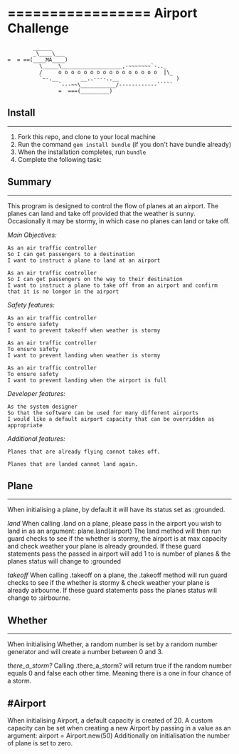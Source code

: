 =================
Airport Challenge
=================

```
        ______
        _\____\___
=  = ==(____MA____)
          \_____\___________________,-~~~~~~~`-.._
          /     o o o o o o o o o o o o o o o o  |\_
          `~-.__       __..----..__                  )
                `---~~\___________/------------`````
                =  ===(_________)

```

## Install
-------

1. Fork this repo, and clone to your local machine
2. Run the command `gem install bundle` (if you don't have bundle already)
3. When the installation completes, run `bundle`
4. Complete the following task:

## Summary
-----
This program is designed to control the flow of planes at an airport.
The planes can land and take off provided that the weather is sunny. Occasionally it may be stormy, in which case no planes can land or take off.  

*Main Objectives:*
```
As an air traffic controller
So I can get passengers to a destination
I want to instruct a plane to land at an airport

As an air traffic controller
So I can get passengers on the way to their destination
I want to instruct a plane to take off from an airport and confirm that it is no longer in the airport
```

*Safety features:*
```
As an air traffic controller
To ensure safety
I want to prevent takeoff when weather is stormy

As an air traffic controller
To ensure safety
I want to prevent landing when weather is stormy

As an air traffic controller
To ensure safety
I want to prevent landing when the airport is full
```

*Developer features:*
```
As the system designer
So that the software can be used for many different airports
I would like a default airport capacity that can be overridden as appropriate
```

*Additional features:*
```
Planes that are already flying cannot takes off.

Planes that are landed cannot land again.
```

## Plane
-----
When initialising a plane, by default it will have its status set as :grounded.

*land*
When calling .land on a plane, please pass in the airport you wish to land in as an argument:
plane.land(airport)
The land method will then run guard checks to see if the whether is stormy, the airport is at max capacity and check weather your plane is already grounded.
If these guard statements pass the passed in airport will add 1 to is number of planes & the planes status will change to :grounded

*takeoff*
When calling .takeoff on a plane, the .takeoff method will run guard checks to see if the whether is stormy & check weather your plane is already airbourne.
If these guard statements pass the planes status will change to :airbourne.

## Whether
-----
When initialising Whether, a random number is set by a random number generator and will create a number between 0 and 3.

*there_a_storm?*
Calling .there_a_storm? will return true if the random number equals 0 and false each other time. Meaning there is a one in four chance of a storm.

#Airport
-----
When initialising Airport, a default capacity is created of 20. A custom capacity can be set when creating a new Airport by passing in a value as an argument:
airport = Airport.new(50)
Additionally on initialisation the number of plane is set to zero.

